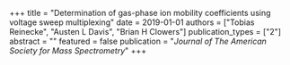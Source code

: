 +++
title = "Determination of gas-phase ion mobility coefficients using voltage sweep multiplexing"
date = 2019-01-01
authors = ["Tobias Reinecke", "Austen L Davis", "Brian H Clowers"]
publication_types = ["2"]
abstract = ""
featured = false
publication = "*Journal of The American Society for Mass Spectrometry*"
+++


